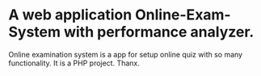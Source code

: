 # A web application Online-Exam-System with performance analyzer.
Online examination system is a app for setup online quiz with so many functionality.
It is a PHP project.
Thanx.
